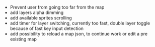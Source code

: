 - Prevent user from going too far from the map
- add layers alpha dimming
- add available sprites scrolling
- add timer for layer switching, currently too fast, double layer toggle because of
fast key input detection
- add possibility to reload a map json, to continue work or edit a pre existing map
